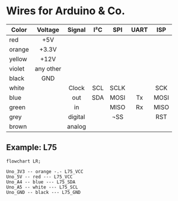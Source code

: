 # Wires for Arduino & Co.

| Color  |Voltage  |Signal |I²C|SPI |UART|ISP |
|--------|:-------:|:-----:|:-:|:--:|:--:|:--:|
|red     |+5V      |       |   |    |    |    |
|orange  |+3.3V    |       |   |    |    |    |
|yellow  |+12V     |       |   |    |    |    |
|violet  |any other|       |   |    |    |    |
|black   |GND      |       |   |    |    |    |
|white   |         |Clock  |SCL|SCLK|    |SCK |
|blue    |         |out    |SDA|MOSI|Tx  |MOSI|
|green   |         |in     |   |MISO|Rx  |MISO|
|grey    |         |digital|   |¬SS |    |RST |
|brown   |         |analog |   |    |    |    |


## Example: L75

```mermaid
flowchart LR;

Uno_3V3 -- orange -.- L75_VCC
Uno_5V -- red --- L75_VCC
Uno_A4 -- blue --- L75_SDA
Uno_A5 -- white --- L75_SCL
Uno_GND -- black --- L75_GND
```
